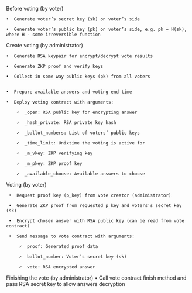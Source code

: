 Before voting (by voter)

    •  Generate voter’s secret key (sk) on voter’s side
    
    •  Generate voter’s public key (pk) on voter’s side, e.g. pk = H(sk), where H - some irreversible function


Create voting (by administrator)

    •  Generate RSA keypair for encrypt/decrypt vote results
    
    •  Generate ZKP proof and verify keys
    
    •  Collect in some way public keys (pk) from all voters
    
    
    •  Prepare available answers and voting end time
    
    •  Deploy voting contract with arguments:
    
        ✓  _open: RSA public key for encrypting answer
        
        ✓  _hash_private: RSA private key hash
        
        ✓  _ballot_numbers: List of voters’ public keys
        
        ✓  _time_limit: Unixtime the voting is active for
        
        ✓  _m_vkey: ZKP verifying key
        
        ✓  _m_pkey: ZKP proof key
        
        ✓  _available_choose: Available answers to choose


Voting (by voter)

     •  Request proof key (p_key) from vote creator (administrator)
     
     •  Generate ZKP proof from requested p_key and voters's secret key (sk)
     
     •  Encrypt chosen answer with RSA public key (can be read from vote contract)
     
     •  Send message to vote contract with arguments:
     
         ✓  proof: Generated proof data
         
         ✓  ballot_number: Voter’s secret key (sk)
         
         ✓  vote: RSA encrypted answer


Finishing the vote (by administrator)
    •  Call vote contract finish method and pass RSA secret key to allow answers decryption
